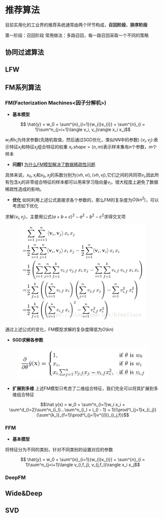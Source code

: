 # 推荐算法

目前实用化的工业界的推荐系统通常由两个环节构成，**召回阶段**，**排序阶段**

第一阶段：召回阶段
常用做法：多路召回，每一路召回采取一个不同的策略

## 协同过滤算法

## LFW

## FM系列算法

### FM(Factorization Machines<因子分解机>)

* **基本模型**

$$ \hat{y} = w_0 + \sum^{n}_{i=1}{w_{i}x_{i}} + \sum^{n}_{i = 1}\sum^n_{j=i+1}\langle v_i, v_j\rangle x_i x_j$$

$w_i和v_i$为待求参数(先随机取值，然后通过SGD优化，类似$NN$中的参数)
$\langle v_i, v_j\rangle$:表示特征$x_i$和特征$x_j$组合特征的权重
$x_i.shape = (n, m)$表示样本集有$n$个参数，$m$个样本

* **问题1** <u>为什么$FM$模型解决了数据稀疏性问题</u>

具体来说，$x_h,x_i$和$x_h,x_j$的系数分别为$\langle vh,vi\rangle,\langle vh,vj\rangle$,它们之间的共同项$v_i$,因此所有包含$x_i$的非零组合特征的样本都可以用来学习隐向量$v_i$，很大程度上避免了数据稀疏性造成的影响。

* **优化**
如何利用上述公式直接求各个参数的，那么FM的复杂度为$O(kn^2)$，可以考虑如下优化

求解$\langle v_i,v_j\rangle$，主要用公式$(a+b+c)^2 - a^2 - b^2 - c^2$求得交叉项

<div align=center>

![1](img/FM0.png)
</div>

通过上述公式的变化，FM模型求解的复杂度降低为$O(kn)$

* **SGD求解各参数**

<div align=center>

![2](img/FM1.png)
</div>

* **扩展到多维**
上述FM模型只考虑了二维组合特征，我们完全可以将其扩展到多维组合特征

$$\hat y(x) = w_0 + \sum^n_{i=1}w_i x_i + \sum^d_{l=2}\sum^n_{i_l}...\sum^n_{i_l = i_{l - 1} + 1}(\prod^l_{j=1}x_{i_j})(\sum^{k_l}_{f=1}\prod^l_{j=1}v^{(l)}_{i_j,f})$$


### FFM

* **基本模型**

将特征分为不同的类别，针对不同类别的设置对应的参数

$$ \hat{y} = w_0 + \sum^{n}_{i=1}{w_{i}x_{i}} + \sum^{n}_{i = 1}\sum^n_{j=i+1}\langle v_{i,f_j}, v_{j,f_i}\rangle x_i x_j$$

### DeepFM

## Wide&Deep

## SVD
